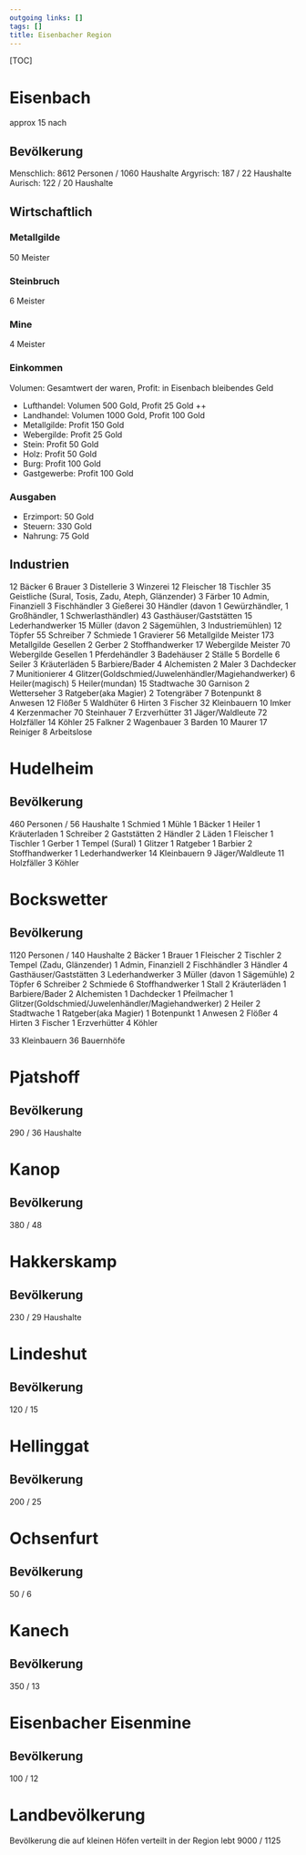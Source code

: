 ```yaml
---
outgoing links: []
tags: []
title: Eisenbacher Region
---
```

[TOC]

# Eisenbach
approx 15 nach
## Bevölkerung
Menschlich: 8612 Personen / 1060 Haushalte
Argyrisch: 187 / 22 Haushalte
Aurisch: 122 / 20 Haushalte
## Wirtschaftlich
### Metallgilde
50 Meister 
### Steinbruch
6 Meister
### Mine 
4 Meister
### Einkommen
Volumen: Gesamtwert der waren,
Profit: in Eisenbach bleibendes Geld
* Lufthandel: Volumen 500 Gold, Profit 25 Gold ++
* Landhandel: Volumen 1000 Gold, Profit 100 Gold
* Metallgilde: Profit 150 Gold
* Webergilde: Profit 25 Gold
* Stein: Profit 50 Gold
* Holz: Profit 50 Gold
* Burg: Profit 100 Gold
* Gastgewerbe: Profit 100 Gold

### Ausgaben
* Erzimport: 50 Gold
* Steuern: 330 Gold
* Nahrung: 75 Gold

## Industrien
12 Bäcker
6 Brauer
3 Distellerie
3 Winzerei
12 Fleischer
18 Tischler
35 Geistliche (Sural, Tosis, Zadu, Ateph, Glänzender)
3 Färber
10 Admin, Finanziell
3 Fischhändler
3 Gießerei
30 Händler (davon 1 Gewürzhändler, 1 Großhändler, 1 Schwerlasthändler)
43 Gasthäuser/Gaststätten 
15 Lederhandwerker
15 Müller (davon 2 Sägemühlen, 3 Industriemühlen)
12 Töpfer
55 Schreiber
7 Schmiede
1 Gravierer
56 Metallgilde Meister
173 Metallgilde Gesellen
2 Gerber
2 Stoffhandwerker
17 Webergilde Meister
70 Webergilde Gesellen
1 Pferdehändler
3 Badehäuser
2 Ställe
5 Bordelle
6 Seiler
3 Kräuterläden
5 Barbiere/Bader
4 Alchemisten
2 Maler
3 Dachdecker
7 Munitionierer
4 Glitzer(Goldschmied/Juwelenhändler/Magiehandwerker)
6 Heiler(magisch)
5 Heiler(mundan)
15 Stadtwache
30 Garnison
2 Wetterseher
3 Ratgeber(aka Magier)
2 Totengräber
7 Botenpunkt
8 Anwesen
12 Flößer
5 Waldhüter
6 Hirten
3 Fischer
32 Kleinbauern
10 Imker
4 Kerzenmacher
70 Steinhauer 
7 Erzverhütter
31 Jäger/Waldleute
72 Holzfäller
14 Köhler
25 Falkner
2 Wagenbauer
3 Barden
10 Maurer
17 Reiniger
8 Arbeitslose


# Hudelheim
## Bevölkerung
460 Personen / 56 Haushalte
1 Schmied
1 Mühle
1 Bäcker
1 Heiler
1 Kräuterladen
1 Schreiber
2 Gaststätten
2 Händler
2 Läden
1 Fleischer
1 Tischler
1 Gerber
1 Tempel (Sural)
1 Glitzer
1 Ratgeber
1 Barbier
2 Stoffhandwerker
1 Lederhandwerker
14 Kleinbauern
9 Jäger/Waldleute
11 Holzfäller
3 Köhler


# Bockswetter
## Bevölkerung
1120 Personen / 140 Haushalte
2 Bäcker
1 Brauer
1 Fleischer
2 Tischler
2 Tempel (Zadu, Glänzender)
1 Admin, Finanziell
2 Fischhändler
3 Händler
4 Gasthäuser/Gaststätten 
3 Lederhandwerker
3 Müller (davon 1 Sägemühle)
2 Töpfer
6 Schreiber
2 Schmiede
6 Stoffhandwerker
1 Stall
2 Kräuterläden
1 Barbiere/Bader
2 Alchemisten
1 Dachdecker
1 Pfeilmacher
1 Glitzer(Goldschmied/Juwelenhändler/Magiehandwerker)
2 Heiler 
2 Stadtwache
1 Ratgeber(aka Magier)
1 Botenpunkt
1 Anwesen
2 Flößer
4 Hirten
3 Fischer
1 Erzverhütter
4 Köhler

33 Kleinbauern
36 Bauernhöfe


# Pjatshoff
## Bevölkerung
290 / 36 Haushalte

# Kanop
## Bevölkerung
380 / 48

# Hakkerskamp
## Bevölkerung
230 / 29 Haushalte

# Lindeshut
## Bevölkerung
120 / 15

# Hellinggat
## Bevölkerung
200 / 25

# Ochsenfurt
## Bevölkerung
50 / 6

# Kanech
## Bevölkerung
350 / 13

# Eisenbacher Eisenmine
## Bevölkerung
100 / 12

# Landbevölkerung
Bevölkerung die auf kleinen Höfen verteilt in der Region lebt
9000 / 1125

